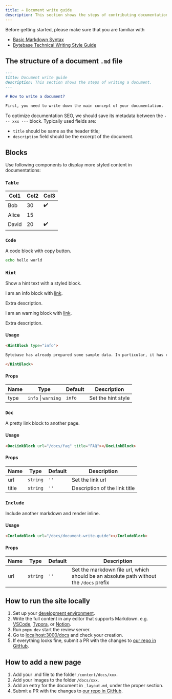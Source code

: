 ```yaml
---
title: ✍️ Document write guide
description: This section shows the steps of contributing documentation.
---
```


Before getting started, please make sure that you are familiar with

- [Basic Markdown Syntax](https://docs.github.com/en/get-started/writing-on-github/getting-started-with-writing-and-formatting-on-github/basic-writing-and-formatting-syntax)
- [Bytebase Technical Writing Style Guide](https://github.com/bytebase/bytebase/blob/main/docs/writing-guide.md)

## The structure of a document `.md` file

```markdown
---
title: Document write guide
description: This section shows the steps of writing a document.
---

# How to write a document?

First, you need to write down the main concept of your documentation.
```

To optimize documentation SEO, we should save its metadata between the `--- xxx ---` block. Typically used fields are:

- `title` should be same as the header title;
- `description` field should be the excerpt of the document.

## Blocks

Use following components to display more styled content in documentations:

### `Table`

| Col1  | Col2 | Col3 |
| ----- | ---- | ---- |
| Bob   | 30   | ✔️   |
| Alice | 15   |      |
| David | 20   | ✔️   |

### `Code`

A code block with copy button.

```bash
echo hello world
```

### `Hint`

Show a hint text with a styled block.

<HintBlock type="info">

I am an info block with [link](#hint).

Extra description.

</HintBlock>

<HintBlock type="warning">

I am an warning block with [link](#hint).

Extra description.

</HintBlock>

#### Usage

```markdown
<HintBlock type="info">

Bytebase has already prepared some sample data. In particular, it has created a Test environment and a Prod environment, each containing a mysql instance. To establish the connection to those instances, one quick way is to [start a MySQL docker instance](#start-a-mysql-docker-instance-for-testing).

</HintBlock>
```

#### Props

| Name | Type                | Default | Description        |
| ---- | ------------------- | ------- | ------------------ |
| type | `info` \| `warning` | `info`  | Set the hint style |

### `Doc`

A pretty link block to another page.

<DocLinkBlock url="/docs/faq" title="FAQ"></DocLinkBlock>

#### Usage

```markdown
<DocLinkBlock url="/docs/faq" title="FAQ"></DocLinkBlock>
```

#### Props

| Name  | Type     | Default | Description                   |
| ----- | -------- | ------- | ----------------------------- |
| url   | `string` | `''`    | Set the link url              |
| title | `string` | `''`    | Description of the link title |

### `Include`

Include another markdown and render inline.

#### Usage

```markdown
<IncludeBlock url="/docs/document-write-guide"></IncludeBlock>
```

#### Props

| Name | Type     | Default | Description                                                                            |
| ---- | -------- | ------- | -------------------------------------------------------------------------------------- |
| url  | `string` | `''`    | Set the markdown file url, which should be an absolute path without the `/docs` prefix |

## How to run the site locally

1. Set up your [development environment](https://github.com/bytebase/bytebase.com#-development).
1. Write the full content in any editor that supports Markdown. e.g. [VSCode](https://code.visualstudio.com/), [Typora](https://typora.io/), or [Notion](https://notion.so/).
1. Run `pnpm dev` start the review server.
1. Go to [localhost:3000/docs](http://localhost:3000/docs) and check your creation.
1. If everything looks fine, submit a PR with the changes to [our repo in GitHub](https://github.com/bytebase/bytebase.com).

## How to add a new page

1. Add your .md file to the folder `/content/docs/xxx`.
2. Add your images to the folder `/docs/xxx`.
3. Add an entry for the document in `_layout.md`, under the proper section.
4. Submit a PR with the changes to [our repo in GitHub](https://github.com/bytebase/bytebase.com).
